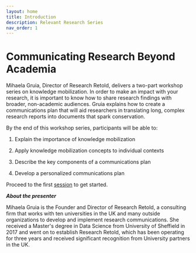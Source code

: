 ```yaml
---
layout: home
title: Introduction
description: Relevant Research Series
nav_order: 1
---
```


<!-- Edit the content below for the workshop in question. Once you're ready to publish, remove the comment characters e.g. "<!--" at the start and end -->

<!--<img src="assets/img/dmds-tableau.png" alt="Workshop Title Slide" width="720">-->

# Communicating Research Beyond Academia
<!--**A Relevant Research Series workshop prepared by [Mihaela Gruia](https://www.stm-assoc.org/people/mihaela-gruia/), Founder and Director of [Research Retold](https://www.researchretold.com/).**-->

Mihaela Gruia, Director of Research Retold, delivers a two-part workshop series on knowledge mobilization. In order to make an impact with your research, it is important to know how to share research findings with broader, non-academic audiences. Gruia explains how to create a communications plan that will aid researchers in translating long, complex research reports into documents that spark conservation.

By the end of this workshop series, participants will be able to: 

1. Explain the importance of knowledge mobilization

2. Apply knowledge mobilization concepts to individual contexts

3. Describe the key components of a communications plan

4. Develop a personalized communications plan

Proceed to the first [session](session-1) to get started.

***About the presenter***

Mihaela Gruia is the Founder and Director of Research Retold, a consulting firm that works with ten universities in the UK and many outside organizations to develop and implement research communications. She received a Master's degree in Data Science from University of Sheffield in 2017 and went on to establish Research Retold, which has been operating for three years and received significant recognition from University partners in the UK. 
